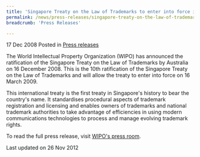 ```yaml
---
title: 'Singapore Treaty on the Law of Trademarks to enter into force in 2009'
permalink: /news/press-releases/singapore-treaty-on-the-law-of-trademarks-to-enter-into-force-in-2009
breadcrumb: 'Press Releases'

---
```



17 Dec 2008 Posted in [Press releases](/news/press-releases)

The World Intellectual Property Organization (WIPO) has announced the ratification of the Singapore Treaty on the Law of Trademarks by Australia on 16 December 2008. This is the 10th ratification of the Singapore Treaty on the Law of Trademarks and will allow the treaty to enter into force on 16 March 2009. 

This international treaty is the first treaty in Singapore's history to bear the country's name. It standardises procedural aspects of trademark registration and licensing and enables owners of trademarks and national trademark authorities to take advantage of efficiencies in using modern communications technologies to process and manage evolving trademark rights. 
 
To read the full press release, visit [WIPO's press room](http://www.wipo.int/pressroom/en/articles/2008/article_0068.html).



<p class="right-side-updated">Last updated on 26 Nov 2012</p>
